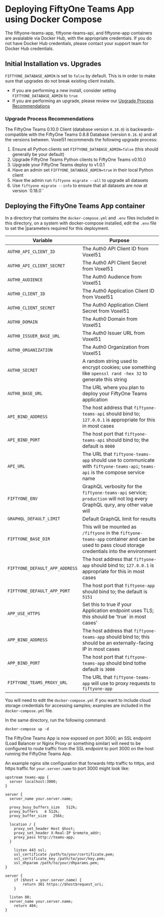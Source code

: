 # Deploying FiftyOne Teams App using Docker Compose

The fiftyone-teams-app, fiftyone-teams-api, and fiftyone-app containers are avaialable via Docker Hub, with the appropriate credentials.  If you do not have Docker Hub credentials, please contact your support team for Docker Hub credentials.

## Initial Installation vs. Upgrades

`FIFTYONE_DATABASE_ADMIN` is set to `false` by default.  This is in order to make sure that upgrades do not break existing client installs.

- If you are performing a new install, consider setting `FIFTYONE_DATABASE_ADMIN` to `true`
- If you are performing an upgrade, please review our [Upgrade Process Recommendations](#upgrade-process-recommendations)

### Upgrade Process Recommendations

The FiftyOne Teams 0.10.0 Client (database version `0.18.0`) is backwards-compatible with the FiftyOne Teams 0.8.8 Database (version `0.16.6`) and all the versions between. Voxel51 recommends the following upgrade process:

1. Ensure all Python clients set `FIFTYONE_DATABASE_ADMIN=false` (this should generally be your default)
1. Upgrade FiftyOne Teams Python clients to FiftyOne Teams v0.10.0
1. Upgrade your FiftyOne Teams deploy to v1.0.1
1. Have an admin set `FIFTYONE_DATABASE_ADMIN=true` in their local Python client
1. Have the admin run `fiftyone migrate --all` to upgrade all datasets
1. Use `fiftyone migrate --info` to ensure that all datasets are now at version `0.18.0``

## Deploying the FiftyOne Teams App container

In a directory that contains the `docker-compose.yml` and `.env` files included in this directory, on a system with docker-compose installed, edit the `.env` file to set the |parameters required for this deployment.

| Variable                       | Purpose                                                                                                                                          |
|--------------------------------|--------------------------------------------------------------------------------------------------------------------------------------------------|
| `AUTH0_API_CLIENT_ID`          | The Auth0 API Client ID from Voxel51                                                                                                             |
| `AUTH0_API_CLIENT_SECRET`      | The Auth0 API Client Secret from Voxel51                                                                                                         |
| `AUTH0_AUDIENCE`               | The Auth0 Audience from Voxel51                                                                                                                  |
| `AUTH0_CLIENT_ID`              | The Auth0 Application Client ID from Voxel51                                                                                                     |
| `AUTH0_CLIENT_SECRET`          | The Auth0 Application Client Secret from Voxel51                                                                                                 |
| `AUTH0_DOMAIN`                 | The Auth0 Domain from Voxel51                                                                                                                    |
| `AUTH0_ISSUER_BASE_URL`        | The Auth0 Issuer URL from Voxel51                                                                                                                |
| `AUTH0_ORGANIZATION`           | The Auth0 Organization from Voxel51                                                                                                              |
| `AUTH0_SECRET`                 | A random string used to encrypt cookies; use something like `openssl rand -hex 32` to generate this string                                       |
| `AUTH0_BASE_URL`               | The URL where you plan to deploy your FiftyOne Teams application                                                                                 |
| `API_BIND_ADDRESS`             | The host address that `fiftyone-teams-api` should bind to; `127.0.0.1` is appropriate for this in most cases                                     |
| `API_BIND_PORT`                | The host port that `fiftyone-teams-api` should bind to; the default is `8000`                                                                    |
| `API_URL`                      | The URL that `fiftyone-teams-app` should use to communicate with `fiftyone-teams-api`; `teams-api` is the compose service name                   |
| `FIFTYONE_ENV`                 | GraphQL verbosity for the `fiftyone-teams-api` service; `production` will not log every GraphQL qury, any other value will                       |
| `GRAPHQL_DEFAULT_LIMIT`        | Default GraphQL limit for results                                                                                                                |
| `FIFTYONE_BASE_DIR`            | This will be mounted as `/fiftyone` in the `fiftyone-teams-app` container and can be used to pass cloud storage credentials into the environment |
| `FIFTYONE_DEFAULT_APP_ADDRESS` | The host address that `fiftyone-app` should bind to; `127.0.0.1` is appropriate for this in most cases                                           |
| `FIFTYONE_DEFAULT_APP_PORT`    | The host port that `fiftyone-app` should bind to; the default is `5151`                                                                          |
| `APP_USE_HTTPS`                | Set this to true if your Application endpoint uses TLS; this should be 'true` in most cases'                                                     |
| `APP_BIND_ADDRESS`             | The host address that `fiftyone-teams-app` should bind to; this should be an externally-facing IP in most cases                                  |
| `APP_BIND_PORT`                | The host port that `fiftyone-teams-app` should bind tothe default is `3000`                                                                      |
| `FIFTYONE_TEAMS_PROXY_URL`     | The URL that `fiftyone-teams-app` will use to proxy requests to `fiftyone-app`                                                                   |


You will need to edit the `docker-compose.yml` if you want to include cloud storage credentials for accessing samples; examples are included in the `docker-compose.yml` file.

In the same directory, run the following command:

`docker-compose up -d`

The FiftyOne Teams App is now exposed on port 3000; an SSL endpoint (Load Balancer or Nginx Proxy or something similar) will need to be configured to route traffic from the SSL endpoint to port 3000 on the host running the FiftyOne Teams App.

An example nginx site configuration that forwards http traffic to https, and https traffic for `your.server.name` to port 3000 might look like:

```
upstream teams-app {
  server localhost:3000;
}

server {
  server_name your.server.name;

  proxy_busy_buffers_size   512k;
  proxy_buffers   4 512k;
  proxy_buffer_size   256k;

  location / {
    proxy_set_header Host $host;
    proxy_set_header X-Real-IP $remote_addr;
    proxy_pass http://teams-app;
  }

    listen 443 ssl;
    ssl_certificate /path/to/your/certificate.pem;
    ssl_certificate_key /path/to/your/key.pem;
    ssl_dhparam /path/to/your/dhparams.pem;
}

server {
    if ($host = your.server.name) {
        return 301 https://$host$request_uri;
    }

  listen 80;
  server_name your.server.name;
    return 404;
}
```
